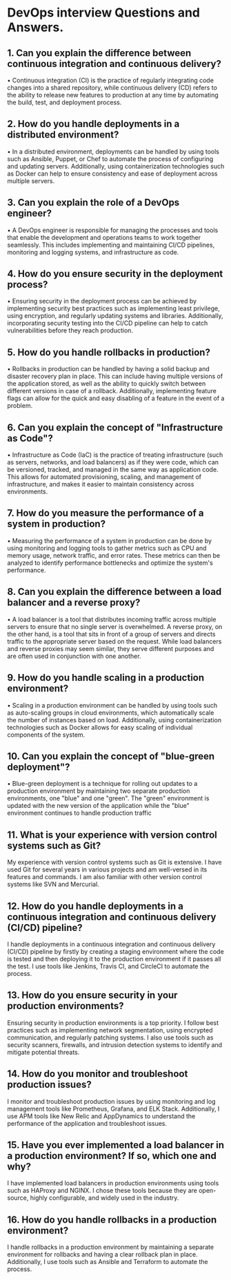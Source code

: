 
# DevOps interview Questions and Answers.


## 1. Can you explain the difference between continuous integration and continuous delivery?

• Continuous integration (CI) is the practice of regularly integrating code changes into a shared repository, while continuous delivery (CD) refers to the ability to release new features to production at any time by automating the build, test, and deployment process.


## 2. How do you handle deployments in a distributed environment?

• In a distributed environment, deployments can be handled by using tools such as Ansible, Puppet, or Chef to automate the process of configuring and updating servers. Additionally, using containerization technologies such as Docker can help to ensure consistency and ease of deployment across multiple servers.


## 3. Can you explain the role of a DevOps engineer?

• A DevOps engineer is responsible for managing the processes and tools that enable the development and operations teams to work together seamlessly. This includes implementing and maintaining CI/CD pipelines, monitoring and logging systems, and infrastructure as code.


## 4. How do you ensure security in the deployment process?

• Ensuring security in the deployment process can be achieved by implementing security best practices such as implementing least privilege, using encryption, and regularly updating systems and libraries. Additionally, incorporating security testing into the CI/CD pipeline can help to catch vulnerabilities before they reach production.


## 5. How do you handle rollbacks in production?

• Rollbacks in production can be handled by having a solid backup and disaster recovery plan in place. This can include having multiple versions of the application stored, as well as the ability to quickly switch between different versions in case of a rollback. Additionally, implementing feature flags can allow for the quick and easy disabling of a feature in the event of a problem.


## 6. Can you explain the concept of "Infrastructure as Code"?

• Infrastructure as Code (IaC) is the practice of treating infrastructure (such as servers, networks, and load balancers) as if they were code, which can be versioned, tracked, and managed in the same way as application code. This allows for automated provisioning, scaling, and management of infrastructure, and makes it easier to maintain consistency across environments.


## 7. How do you measure the performance of a system in production?

•  Measuring the performance of a system in production can be done by using monitoring and logging tools to gather metrics such as CPU and memory usage, network traffic, and error rates. These metrics can then be analyzed to identify performance bottlenecks and optimize the system's performance.


## 8. Can you explain the difference between a load balancer and a reverse proxy?

• A load balancer is a tool that distributes incoming traffic across multiple servers to ensure that no single server is overwhelmed. A reverse proxy, on the other hand, is a tool that sits in front of a group of servers and directs traffic to the appropriate server based on the request. While load balancers and reverse proxies may seem similar, they serve different purposes and are often used in conjunction with one another.


## 9. How do you handle scaling in a production environment?

• Scaling in a production environment can be handled by using tools such as auto-scaling groups in cloud environments, which automatically scale the number of instances based on load. Additionally, using containerization technologies such as Docker allows for easy scaling of individual components of the system.


## 10. Can you explain the concept of "blue-green deployment"?

• Blue-green deployment is a technique for rolling out updates to a production environment by maintaining two separate production environments, one "blue" and one "green". The "green" environment is updated with the new version of the application while the "blue" environment continues to handle production traffic


## 11.  What is your experience with version control systems such as Git?

My experience with version control systems such as Git is extensive. I have used Git for several years in various projects and am well-versed in its features and commands. I am also familiar with other version control systems like SVN and Mercurial.


## 12. How do you handle deployments in a continuous integration and continuous delivery (CI/CD) pipeline?

I handle deployments in a continuous integration and continuous delivery (CI/CD) pipeline by firstly by creating a staging environment where the code is tested and then deploying it to the production environment if it passes all the test. I use tools like Jenkins, Travis CI, and CircleCI to automate the process.


## 13.  How do you ensure security in your production environments?

Ensuring security in production environments is a top priority. I follow best practices such as implementing network segmentation, using encrypted communication, and regularly patching systems. I also use tools such as security scanners, firewalls, and intrusion detection systems to identify and mitigate potential threats.


## 14.  How do you monitor and troubleshoot production issues?

I monitor and troubleshoot production issues by using monitoring and log management tools like Prometheus, Grafana, and ELK Stack. Additionally, I use APM tools like New Relic and AppDynamics to understand the performance of the application and troubleshoot issues.


## 15.  Have you ever implemented a load balancer in a production environment? If so, which one and why?

I have implemented load balancers in production environments using tools such as HAProxy and NGINX. I chose these tools because they are open-source, highly configurable, and widely used in the industry.


## 16.  How do you handle rollbacks in a production environment?

I handle rollbacks in a production environment by maintaining a separate environment for rollbacks and having a clear rollback plan in place. Additionally, I use tools such as Ansible and Terraform to automate the process.

